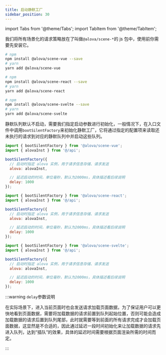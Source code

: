 ```yaml
---
title: 启动静默工厂
sidebar_position: 30
---
```


import Tabs from '@theme/Tabs';
import TabItem from '@theme/TabItem';

我们将所有场景化的请求策略放在了叫做`@alova/scene-*`的 js 包中，使用前你需要先安装它。

<Tabs groupId="framework">
<TabItem value="1" label="vue composition">

```bash
# npm
npm install @alova/scene-vue --save
# yarn
yarn add @alova/scene-vue

```

</TabItem>
<TabItem value="2" label="react">

```bash
# npm
npm install @alova/scene-react --save
# yarn
yarn add @alova/scene-react

```

</TabItem>

<TabItem value="3" label="svelte">

```bash
# npm
npm install @alova/scene-svelte --save
# yarn
yarn add @alova/scene-svelte

```

</TabItem>
</Tabs>

静默队列默认不启动，需要我们指定启动参数进行初始化，一般情况下，在入口文件中调用`bootSilentFactory`来初始化静默工厂，它将通过指定的配置项来读取还未执行的请求到对应的静默队列中并启动这些队列。

<Tabs groupId="framework">
<TabItem value="1" label="vue composition">

```javascript
import { bootSilentFactory } from '@alova/scene-vue';
import { alovaInst } from '@/api';

bootSilentFactory({
  // 启动时指定 alova 实例，用于请求信息存储、请求发送
  alova: alovaInst,

  // 延迟启动的时间，单位毫秒，默认为2000ms，具体描述看后续说明
  delay: 1000
});
```

</TabItem>

<TabItem value="2" label="react">

```javascript
import { bootSilentFactory } from '@alova/scene-react';
import { alovaInst } from '@/api';

bootSilentFactory({
  // 启动时指定 alova 实例，用于请求信息存储、请求发送
  alova: alovaInst,

  // 延迟启动的时间，单位毫秒，默认为2000ms，具体描述看后续说明
  delay: 1000
});
```

</TabItem>

<TabItem value="3" label="svelte">

```javascript
import { bootSilentFactory } from '@alova/scene-svelte';
import { alovaInst } from '@/api';

bootSilentFactory({
  // 启动时指定 alova 实例，用于请求信息存储、请求发送
  alova: alovaInst,

  // 延迟启动的时间，单位毫秒，默认为2000ms，具体描述看后续说明
  delay: 1000
});
```

</TabItem>
</Tabs>

:::warning `delay`参数说明

在实际场景下，进入当前页面时也会发送请求加载页面数据，为了保证用户可以更快地看到页面数据，需要将加载数据的请求前置到队列起始位置，否则可能会造成加载数据的请求后置到队列尾部，此时就需要等到前面的所有请求完成才会加载页面数据，这显然是不合适的，因此通过延迟一段时间初始化来让加载数据的请求先进入队列，达到“插队”的效果，具体的延迟时间需要根据页面渲染所需的时间而定。

:::
